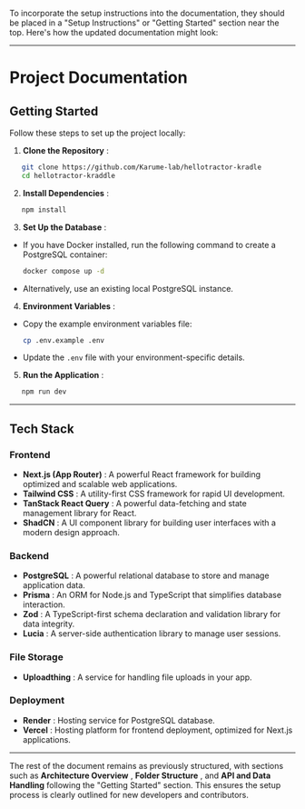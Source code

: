 
To incorporate the setup instructions into the documentation, they should be placed in a "Setup Instructions" or "Getting Started" section near the top. Here's how the updated documentation might look:

---

# Project Documentation

## Getting Started

Follow these steps to set up the project locally:

1. **Clone the Repository** :

```bash
   git clone https://github.com/Karume-lab/hellotractor-kradle
   cd hellotractor-kraddle
```

2. **Install Dependencies** :

```bash
   npm install
```

3. **Set Up the Database** :

* If you have Docker installed, run the following command to create a PostgreSQL container:
  ```bash
  docker compose up -d
  ```
* Alternatively, use an existing local PostgreSQL instance.

4. **Environment Variables** :

* Copy the example environment variables file:
  ```bash
  cp .env.example .env
  ```
* Update the `.env` file with your environment-specific details.

5. **Run the Application** :

```bash
   npm run dev
```

---

## Tech Stack

### Frontend

* **Next.js (App Router)** : A powerful React framework for building optimized and scalable web applications.
* **Tailwind CSS** : A utility-first CSS framework for rapid UI development.
* **TanStack React Query** : A powerful data-fetching and state management library for React.
* **ShadCN** : A UI component library for building user interfaces with a modern design approach.

### Backend

* **PostgreSQL** : A powerful relational database to store and manage application data.
* **Prisma** : An ORM for Node.js and TypeScript that simplifies database interaction.
* **Zod** : A TypeScript-first schema declaration and validation library for data integrity.
* **Lucia** : A server-side authentication library to manage user sessions.

### File Storage

* **Uploadthing** : A service for handling file uploads in your app.

### Deployment

* **Render** : Hosting service for PostgreSQL database.
* **Vercel** : Hosting platform for frontend deployment, optimized for Next.js applications.

---

The rest of the document remains as previously structured, with sections such as  **Architecture Overview** ,  **Folder Structure** , and **API and Data Handling** following the "Getting Started" section. This ensures the setup process is clearly outlined for new developers and contributors.
